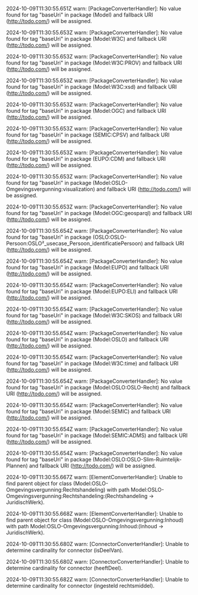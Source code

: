 2024-10-09T11:30:55.651Z warn: [PackageConverterHandler]: No value found for tag "baseUri" in package (Model) and fallback URI (http://todo.com/) will be assigned.

2024-10-09T11:30:55.653Z warn: [PackageConverterHandler]: No value found for tag "baseUri" in package (Model:W3C) and fallback URI (http://todo.com/) will be assigned.

2024-10-09T11:30:55.653Z warn: [PackageConverterHandler]: No value found for tag "baseUri" in package (Model:W3C:PROV) and fallback URI (http://todo.com/) will be assigned.

2024-10-09T11:30:55.653Z warn: [PackageConverterHandler]: No value found for tag "baseUri" in package (Model:W3C:xsd) and fallback URI (http://todo.com/) will be assigned.

2024-10-09T11:30:55.653Z warn: [PackageConverterHandler]: No value found for tag "baseUri" in package (Model:OGC) and fallback URI (http://todo.com/) will be assigned.

2024-10-09T11:30:55.653Z warn: [PackageConverterHandler]: No value found for tag "baseUri" in package (SEMIC:CPSV) and fallback URI (http://todo.com/) will be assigned.

2024-10-09T11:30:55.653Z warn: [PackageConverterHandler]: No value found for tag "baseUri" in package (EUPO:CDM) and fallback URI (http://todo.com/) will be assigned.

2024-10-09T11:30:55.653Z warn: [PackageConverterHandler]: No value found for tag "baseUri" in package (Model:OSLO-Omgevingsvergunning:visualization) and fallback URI (http://todo.com/) will be assigned.

2024-10-09T11:30:55.653Z warn: [PackageConverterHandler]: No value found for tag "baseUri" in package (Model:OGC:geosparql) and fallback URI (http://todo.com/) will be assigned.

2024-10-09T11:30:55.654Z warn: [PackageConverterHandler]: No value found for tag "baseUri" in package (OSLO:OSLO-Persoon:OSLO²_usecase_Persoon_identificatiePersoon) and fallback URI (http://todo.com/) will be assigned.

2024-10-09T11:30:55.654Z warn: [PackageConverterHandler]: No value found for tag "baseUri" in package (Model:EUPO) and fallback URI (http://todo.com/) will be assigned.

2024-10-09T11:30:55.654Z warn: [PackageConverterHandler]: No value found for tag "baseUri" in package (Model:EUPO:ELI) and fallback URI (http://todo.com/) will be assigned.

2024-10-09T11:30:55.654Z warn: [PackageConverterHandler]: No value found for tag "baseUri" in package (Model:W3C:SKOS) and fallback URI (http://todo.com/) will be assigned.

2024-10-09T11:30:55.654Z warn: [PackageConverterHandler]: No value found for tag "baseUri" in package (Model:OSLO) and fallback URI (http://todo.com/) will be assigned.

2024-10-09T11:30:55.654Z warn: [PackageConverterHandler]: No value found for tag "baseUri" in package (Model:W3C:time) and fallback URI (http://todo.com/) will be assigned.

2024-10-09T11:30:55.654Z warn: [PackageConverterHandler]: No value found for tag "baseUri" in package (Model:OSLO:OSLO-Recht) and fallback URI (http://todo.com/) will be assigned.

2024-10-09T11:30:55.654Z warn: [PackageConverterHandler]: No value found for tag "baseUri" in package (Model:SEMIC) and fallback URI (http://todo.com/) will be assigned.

2024-10-09T11:30:55.654Z warn: [PackageConverterHandler]: No value found for tag "baseUri" in package (Model:SEMIC:ADMS) and fallback URI (http://todo.com/) will be assigned.

2024-10-09T11:30:55.654Z warn: [PackageConverterHandler]: No value found for tag "baseUri" in package (Model:OSLO:OSLO-Slim-Ruimtelijk-Plannen) and fallback URI (http://todo.com/) will be assigned.

2024-10-09T11:30:55.667Z warn: [ElementConverterHandler]: Unable to find parent object for class (Model:OSLO-Omgevingsvergunning:Rechtshandeling) with path Model:OSLO-Omgevingsvergunning:Rechtshandeling:(Rechtshandeling -> JuridischWerk).

2024-10-09T11:30:55.668Z warn: [ElementConverterHandler]: Unable to find parent object for class (Model:OSLO-Omgevingsvergunning:Inhoud) with path Model:OSLO-Omgevingsvergunning:Inhoud:(Inhoud -> JuridischWerk).

2024-10-09T11:30:55.680Z warn: [ConnectorConverterHandler]: Unable to determine cardinality for connector (isDeelVan).

2024-10-09T11:30:55.680Z warn: [ConnectorConverterHandler]: Unable to determine cardinality for connector (heeftDeel).

2024-10-09T11:30:55.682Z warn: [ConnectorConverterHandler]: Unable to determine cardinality for connector (ingesteld rechtsmiddel).

